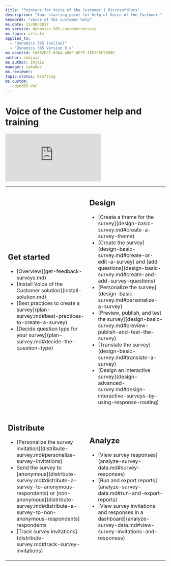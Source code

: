 ```yaml
---
title: "Pointers for Voice of the Customer | MicrosoftDocs"
description: "Your starting point for help of Voice of the Customer."
keywords: "voice of the customer help"
ms.date: 11/08/2017
ms.service: dynamics-365-customerservice
ms.topic: article
applies_to:
  - "Dynamics 365 (online)"
  - "Dynamics 365 Version 9.x"
ms.assetid: C0082EFE-68A4-4D6F-8EFE-1EE3E5F2BB9E
author: sbmjais
ms.author: shjais
manager: sakudes
ms.reviewer: 
topic-status: Drafting
ms.custom:
  - dyn365-VoC
---
```


# Voice of the Customer help and training

 <div class="embeddedvideo"><iframe src="https://www.microsoft.com/en-us/videoplayer/embed/98c28273-0089-42d8-8817-f7349adcb93c" frameborder="0" allowfullscreen=""></iframe></div>
<table>
<tr>
  <td><h2>Get started</h2>
  <ul>
  <li>[Overview](get-feedback-surveys.md)</li>
  <li>[Install Voice of the Customer solution](install-solution.md)</li>
  <li>[Best practices to create a survey](plan-survey.md#best-practices-to-create-a-survey)</li>
  <li>[Decide question type for your survey](plan-survey.md#decide-the-question-type)</li>
  </ul>
  </td>
  <td><h2>Design</h2>
  <ul>
  <li>[Create a theme for the survey](design-basic-survey.md#create-a-survey-theme)</li>
  <li>[Create the survey](design-basic-survey.md#create-or-edit-a-survey) and [add questions](design-basic-survey.md#create-and-add-survey-questions)</li>
  <li>[Personalize the survey](design-basic-survey.md#personalize-a-survey)</li>
  <li>[Preview, publish, and test the survey](design-basic-survey.md#preview-publish-and-test-the-survey)</li>
  <li>[Translate the survey](design-basic-survey.md#translate-a-survey)</li>
  <li>[Design an interactive survey](design-advanced-survey.md#design-interactive-surveys-by-using-response-routing)</li>
  </ul>
 </td>
</tr>
<tr>
 <td><h2>Distribute</h2>
  <ul>
  <li>[Personalize the survey invitation](distribute-survey.md#personalize-survey-invitations)</li>
  <li>Send the survey to [anonymous](distribute-survey.md#distribute-a-survey-to-anonymous-respondents) or [non-anonymous](distribute-survey.md#distribute-a-survey-to-non-anonymous-respondents) respondents</li>
  <li>[Track survey invitations](distribute-survey.md#track-survey-invitations)</li>
  </ul>
 </td>
<td><h2>Analyze</h2>
  <ul>
  <li>[View survey responses](analyze-survey-data.md#survey-responses)</li>
  <li>[Run and export reports](analyze-survey-data.md#run-and-export-reports)</li>
  <li>[View survey invitations and responses in a dashboard](analyze-survey-data.md#view-survey-invitations-and-responses)</li>
  </ul>  
 </td>
 </tr>
</table>
